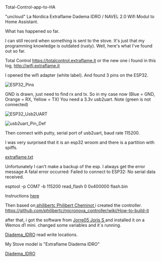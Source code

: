 Total-Control-app-to-HA

"uncloud" La Nordica Extraflame Dadema IDRO / NAVEL 2.0 Wifi Modul to Home Assistant.

What has happened so far.

I can still record when something is sent to the stove.
It's just that my programming knowledge is outdated (rusty).
Well, here's what I've found out so far.


Total Control
https://totalcontrol.extraflame.it
or the new one i found in this log,
http://wifi.extraflame.it

I opened the wifi adapter (white label).
And found 3 pins on the ESP32.

![ESP32_Pins](https://github.com/jeng37/Total-Control-app-to-HA/assets/12857791/8f61cc9c-6878-4c8d-9441-ce4cbc64a04e)

GND is drawn, just need to find rx and tx.
So in my case now (Blue = GND, Orange = RX, Yellow = TX)
You need a 3.3v usb2uart.
Note (green is not connected)

![ESP32_Usb2UART](https://github.com/jeng37/Total-Control-app-to-HA/assets/12857791/95634655-ef08-4f44-b724-3371b0c79307)

![usb2uart_Pin_Def](https://github.com/jeng37/Total-Control-app-to-HA/assets/12857791/fa2f1ced-ec19-4db5-8c58-adb0dc21e0f7)

Then connect with putty, serial port of usb2uart, baud rate 115200.

I was very surprised that it is an esp32 wroom and there is a partition with spiffs.

[extraflame.txt](https://github.com/user-attachments/files/16098214/extraflame.txt)


Unfortunately I can't make a backup of the esp. I always get the error message
A fatal error occurred: Failed to connect to ESP32: No serial data received.

esptool -p COM7 -b 115200 read_flash 0 0x400000 flash.bin

Instructions [here](https://jmswrnr.com/blog/hacking-a-smart-home-device#dumping-flash)

 
Then based on[
philibertc
Philibert Cheminot ](https://github.com/philibertc/micronova_controller)
i created the controller.
https://github.com/philibertc/micronova_controller/wiki/How-to-build-it

after that,
i got the software from [
Jorre05
Joris S ](https://github.com/Jorre05/micronova)
and installed it on a Wemos d1 mini.
changed some variables and it´s running.

[Diadema_IDRO](https://github.com/jeng37/Total-Control-app-to-HA/blob/main/Diadema_IDRO.txt) read write locations.
   
   
My Stove model is "Extraflame Diadema IDRO"

[Diadema_IDRO](https://github.com/jeng37/Total-Control-app-to-HA/blob/main/Diadema_IDRO.jpg)
